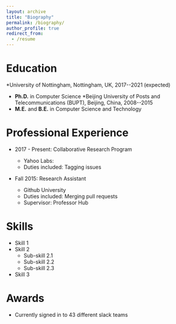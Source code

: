 ```yaml
---
layout: archive
title: "Biography"
permalink: /biography/
author_profile: true
redirect_from:
  - /resume
---
```



Education
======
*University of Nottingham, Nottingham, UK, 2017--2021 (expected)
  * **Ph.D.** in Computer Science
  *Beijing University of Posts and Telecommunications (BUPT), Beijing, China, 2008--2015
  * **M.E.** and **B.E.** in Computer Science and Technology



Professional Experience
======
* 2017 - Present: Collaborative Research Program
  * Yahoo Labs:
  * Duties included: Tagging issues
  
  
* Fall 2015: Research Assistant
  * Github University
  * Duties included: Merging pull requests
  * Supervisor: Professor Hub
  

Skills
======
* Skill 1
* Skill 2
  * Sub-skill 2.1
  * Sub-skill 2.2
  * Sub-skill 2.3
* Skill 3
  
Awards
======
* Currently signed in to 43 different slack teams
